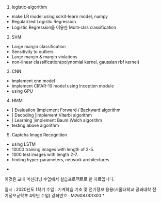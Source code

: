 
1. logistic-algorithm
- make LR model using scikit-learn model, numpy
- Regularized Logistic Regression
- Logistic Regression을 이용한 Multi-clss classification

2. SVM
- Large margin classification
- Sensitivity to outliers
- Large margin & margin violations
- non-linear classification(polynomial kernel, gaussian rbf kernel)

3. CNN
- implement cnn model
- implement CIFAR-10 model using Inception module
- using GPU

4. HMM
- [ Evaluation ]implement Forward / Backward algorithm 
- [ Decoding ]implement Viterbi algorithm
- [ Learning ]implement Baum Welch algorithm
- testing above algorithm

5. Captcha Image Recognition
- using LSTM
- 10000 training images with length of 2-5. 
- 1000 test images with length 2-7.
- finding hyper-parameters, network architectures.





*
이것은 교내 머신러닝 수업에서 실습프로젝트로 한 자료입니다.

일시 : 2020년도 1학기 
수업 : 기계학습 기초 및 전기정보 응용(서울대학교 공과대학 전기정보공학부 4학년 수업)
강좌번호 : M2608.001300
*

